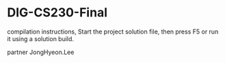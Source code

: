 # DIG-CS230-Final

compilation instructions, 
Start the project solution file, then press F5 or run it using a solution build.

partner JongHyeon.Lee 